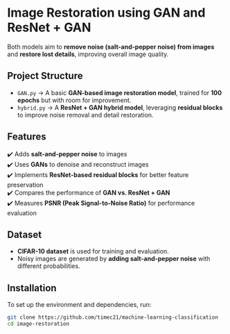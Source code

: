 # **Image Restoration using GAN and ResNet + GAN**

Both models aim to **remove noise (salt-and-pepper noise) from images** and **restore lost details**, improving overall image quality.

## **Project Structure**
- `GAN.py` → A basic **GAN-based image restoration model**, trained for **100 epochs** but with room for improvement.
- `hybrid.py` → A **ResNet + GAN hybrid model**, leveraging **residual blocks** to improve noise removal and detail restoration.

## **Features**
✔️ Adds **salt-and-pepper noise** to images  
✔️ Uses **GANs** to denoise and reconstruct images  
✔️ Implements **ResNet-based residual blocks** for better feature preservation  
✔️ Compares the performance of **GAN vs. ResNet + GAN**  
✔️ Measures **PSNR (Peak Signal-to-Noise Ratio)** for performance evaluation  

## **Dataset**
- **CIFAR-10 dataset** is used for training and evaluation.
- Noisy images are generated by **adding salt-and-pepper noise** with different probabilities.

## **Installation**
To set up the environment and dependencies, run:

```bash
git clone https://github.com/timec21/machine-learning-classification
cd image-restoration
